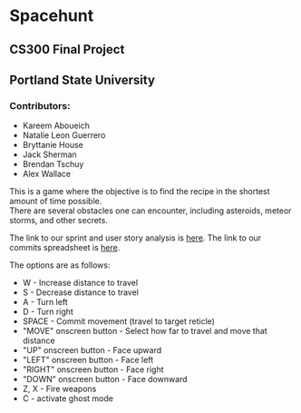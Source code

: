 <h1>Spacehunt</h1>
<h2>CS300 Final Project</h2>
<h2>Portland State University</h2>

<h3>Contributors:</h3>
<ul>
	<li>Kareem Aboueich</li>
	<li>Natalie Leon Guerrero</li>
	<li>Bryttanie House</li>
	<li>Jack Sherman</li>
	<li>Brendan Tschuy</li>
	<li>Alex Wallace</li>
</ul>

<p>
This is a game where the objective is to find the recipe in the shortest amount of time possible.<br/>
There are several obstacles one can encounter, including asteroids, meteor storms, and other secrets.<br/>
</p>
<p>
The link to our sprint and user story analysis is <a href="https://docs.google.com/document/d/1gtgs7ZUXTkIaTi4frheoyAbgGXZ8OHWhcfvpzAMCLkE/">here</a>.
The link to our commits spreadsheet is <a href="https://docs.google.com/spreadsheets/d/1_MqEJVtIiEBKSkghaUa3P9iF5VL0JSuRiehgBTsrmAA/">here</a>.
</p>
The options are as follows:<br/>
<ul>
	<li>W - Increase distance to travel</li>
	<li>S - Decrease distance to travel</li>
	<li>A - Turn left</li>
	<li>D - Turn right</li>
	<li>SPACE - Commit movement (travel to target reticle)</li>
	<li>"MOVE" onscreen button - Select how far to travel and move that distance</li>
	<li>"UP" onscreen button - Face upward</li>
	<li>"LEFT" onscreen button - Face left</li>
	<li>"RIGHT" onscreen button - Face right</li>
	<li>"DOWN" onscreen button - Face downward</li>
	<li>Z, X - Fire weapons</li>
	<li>C - activate ghost mode</li>
</ul>
